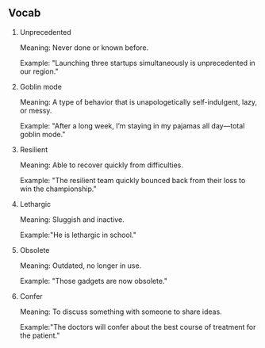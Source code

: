 ## Vocab

1. Unprecedented

   Meaning: Never done or known before.

   Example: "Launching three startups simultaneously is unprecedented in our region."

2. Goblin mode

   Meaning: A type of behavior that is unapologetically self-indulgent, lazy, or messy.

   Example: "After a long week, I’m staying in my pajamas all day—total goblin mode."

3. Resilient

   Meaning: Able to recover quickly from difficulties.

   Example: "The resilient team quickly bounced back from their loss to win the championship."

4. Lethargic

   Meaning: Sluggish and inactive.

   Example:"He is lethargic in school."

5. Obsolete

   Meaning: Outdated, no longer in use.

   Example: "Those gadgets are now obsolete."

6. Confer

   Meaning: To discuss something with someone to share ideas.

   Example:"The doctors will confer about the best course of treatment for the patient."
